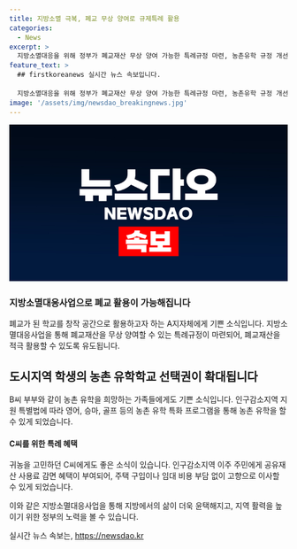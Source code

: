 ```yaml
---
title: 지방소멸 극복, 폐교 무상 양여로 규제특례 활용
categories:
  - News
excerpt: >
  지방소멸대응을 위해 정부가 폐교재산 무상 양여 가능한 특례규정 마련, 농촌유학 규정 개선, 고향귀농 지원 등을 추진하고 있다. 행정안전부와 국무조정실이 중앙부처와 협업해 인구감소지역 규제특례 확대 방안을 마련했으며, 이는 지방소멸에 효과적으로 대응하고 지역 활력을 높이기 위한 것이다. 정부는 또한 지역 현장 소통과 전문가 분석을 통해 국민 생활에 도움이 되는 특례를 계속 발굴할 계획이다.
feature_text: >
  ## firstkoreanews 실시간 뉴스 속보입니다.

  지방소멸대응을 위해 정부가 폐교재산 무상 양여 가능한 특례규정 마련, 농촌유학 규정 개선, 고향귀농 지원 등을 추진하고 있다. 행정안전부와 국무조정실이 중앙부처와 협업해 인구감소지역 규제특례 확대 방안을 마련했으며, 이는 지방소멸에 효과적으로 대응하고 지역 활력을 높이기 위한 것이다. 정부는 또한 지역 현장 소통과 전문가 분석을 통해 국민 생활에 도움이 되는 특례를 계속 발굴할 계획이다.
image: '/assets/img/newsdao_breakingnews.jpg'
---
```


<p><img src="/assets/img/newsdao_breakingnews.jpg" alt="firstkoreanews 속보" /></p>

<h3>지방소멸대응사업으로 폐교 활용이 가능해집니다</h3>

<p>폐교가 된 학교를 창작 공간으로 활용하고자 하는 A지자체에게 기쁜 소식입니다. 지방소멸대응사업을 통해 폐교재산을 무상 양여할 수 있는 특례규정이 마련되어, 폐교재산을 적극 활용할 수 있도록 유도됩니다.</p>

<h2 data-ke-size="size26">도시지역 학생의 농촌 유학학교 선택권이 확대됩니다</h2>

<p>B씨 부부와 같이 농촌 유학을 희망하는 가족들에게도 기쁜 소식입니다. 인구감소지역 지원 특별법에 따라 영어, 승마, 골프 등의 농촌 유학 특화 프로그램을 통해 농촌 유학을 할 수 있게 되었습니다.</p>

<h4>C씨를 위한 특례 혜택</h4>

<p>귀농을 고민하던 C씨에게도 좋은 소식이 있습니다. 인구감소지역 이주 주민에게 공유재산 사용료 감면 혜택이 부여되어, 주택 구입이나 임대 비용 부담 없이 고향으로 이사할 수 있게 되었습니다.</p>

<p>이와 같은 지방소멸대응사업을 통해 지방에서의 삶이 더욱 윤택해지고, 지역 활력을 높이기 위한 정부의 노력을 볼 수 있습니다.</p>
실시간 뉴스 속보는, <a href="https://newsdao.kr" rel="dofollow">https://newsdao.kr</a>


